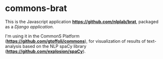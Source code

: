 # commons-brat

This is the Javascript application **https://github.com/nlplab/brat**, packaged as a *Django application*.

I'm using it in the CommonS Platform (**https://github.com/gtoffoli/commons**), for visualization of results of text-analysis based on the NLP spaCy library (**https://github.com/explosion/spaCy**). 
